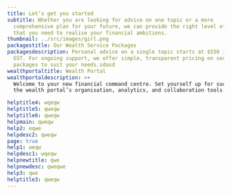 ```yaml
---
title: Let’s get you started
subtitle: Whether you are looking for advice on one topic or a more
  comprehensive plan for your future, we can provide the right level of support
  that you need to realise your financial ambitions.
thumbnail: ../src/images/girl.png
packagestitle: Our Wealth Service Packages
packagesdescription: Personal advice on a single topic starts at $550 including
  GST. For ongoing support, we offer simple, transparent pricing on service
  packages to suit your needs.sdasd
wealthportaltitle: Wealth Portal
wealthportaldescription: >+
  Welcome to your new financial command centre. Set yourself up for success with
  the wealth portal’s organisation, analytics, and collaboration tools. asdasd

helptitle4: wqeqw
helptitle5: qweqw
helptitle6: qweqw
helpmain: qweqw
help2: eqwe
helpdesc2: qweqw
page: true
help1: weqw
helpdesc1: wqeqw
helpnewtitle: qwe
helpnewdesc: qweqwe
help3: qwe
helptitle3: qweqw
---
```

